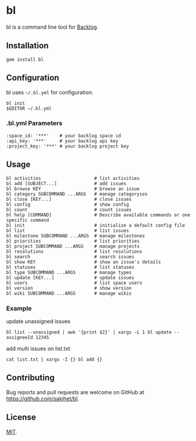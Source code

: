 # bl

bl is a command line tool for [Backlog](http://www.backlog.jp/).

## Installation

    gem install bl

## Configuration

bl uses `~/.bl.yml` for configuration.

    bl init
    $EDITOR ~/.bl.yml

### .bl.yml Parameters

    :space_id: '***'    # your backlog space id
    :api_key: '***'     # your backlog api key
    :project_key: '***' # your backlog project key

## Usage

    bl activities                    # list activities
    bl add [SUBJECT...]              # add issues
    bl browse KEY                    # browse an issue
    bl category SUBCOMMAND ...ARGS   # manage categoryies
    bl close [KEY...]                # close issues
    bl config                        # show config
    bl count                         # count issues
    bl help [COMMAND]                # Describe available commands or one specific command
    bl init                          # initialize a default config file
    bl list                          # list issues
    bl milestone SUBCOMMAND ...ARGS  # manage milestones
    bl priorities                    # list priorities
    bl project SUBCOMMAND ...ARGS    # manage projects
    bl resolutions                   # list resolutions
    bl search                        # search issues
    bl show KEY                      # show an issue's details
    bl statuses                      # list statuses
    bl type SUBCOMMAND ...ARGS       # manage types
    bl update [KEY...]               # update issues
    bl users                         # list space users
    bl version                       # show version
    bl wiki SUBCOMMAND ...ARGS       # manage wikis


### Example

update unassigned issues

    bl list --unassigned | awk '{print $2}' | xargs -L 1 bl update --assigneeId 12345

add multi issues on list.txt

    cat list.txt | xargs -I {} bl add {}


## Contributing

Bug reports and pull requests are welcome on GitHub at https://github.com/sakihet/bl.

## License

[MIT](http://opensource.org/licenses/MIT).
